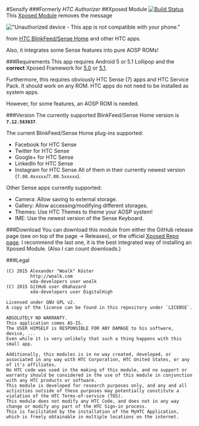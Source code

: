 #Sensify
###Formerly *HTC Authorizer*
##Xposed Module [![Build Status](https://travis-ci.org/woalk/HTCAuthorizer.svg?branch=master)](https://travis-ci.org/woalk/HTCAuthorizer)
This [Xposed Module](http://repo.xposed.info/) removes the message

!["Unauthorized device - This app is not compatible with your phone."](http://ext.woalk.de/img/github/htcblinkfeedunauth.png)

from [HTC BlinkFeed/Sense Home](https://play.google.com/store/apps/details?id=com.htc.launcher&hl=en) and other HTC apps.

Also, it integrates some Sense features into pure AOSP ROMs!

###Requirements
This app requires Android 5 or 5.1 Lollipop and the **correct** Xposed Framework
for [5.0](http://forum.xda-developers.com/showthread.php?t=3034811)
or [5.1](http://forum.xda-developers.com/showthread.php?t=3072979).

Furthermore, this requires obviously HTC Sense (7) apps and HTC Service Pack.
It should work on any ROM. HTC apps do not need to be installed as system apps.

However, for some features, an AOSP ROM is needed.

###Version
The currently supported BlinkFeed/Sense Home version is
**`7.12.563037`**.

The current BlinkFeed/Sense Home plug-ins supported:
- Facebook for HTC Sense
- Twitter for HTC Sense
- Google+ for HTC Sense
- LinkedIn for HTC Sense
- Instagram for HTC Sense
All of them in their currently newest version (`7.00.4xxxxx`/`7.00.5xxxxx`).

Other Sense apps currently supported:
- Camera: Allow saving to external storage.
- Gallery: Allow accessing/modifying different storages.
- Themes: Use HTC Themes to theme your AOSP system!
- IME: Use the newest version of the Sense Keyboard.

###Download
You can download this module from either the GitHub release page (see on top of the page -> Releases),
or the official [Xposed Repo page](http://repo.xposed.info/module/com.woalk.apps.xposed.htcblinkfeedauthorizer).
I recommend the last one, it is the best integrated way of installing an Xposed Module.
(Also I can count downloads.)

###Legal
```
(C) 2015 Alexander "Woalk" Köster
         http://woalk.com
         xda-developers user woalk
(C) 2015 GitHub user d8ahazard
         xda-developers user DigitalHigh

Licensed under GNU GPL v2.
A copy of the license can be found in this repository under `LICENSE`.

ABSOLUTELY NO WARRANTY.
This application comes AS-IS.
The USER HIMSELF is RESPONSIBLE FOR ANY DAMAGE to his software, device, ...
Even while it is very unlikely that such a thing happens with this small app.

Additionally, this modules is in no way created, developed, or associated in any way with HTC Corporation, HTC United States, or any of it's affiliates.
No HTC code was used in the making of this module, and no support or warranty should be considered in the use of this module in conjunction with any HTC products or software.
This module is developed for research purposes only, and any and all activities outside of these purposes may potentially constitute a violation of the HTC Terms-of-service (TOS).
This module does not modify any HTC Code, and does not in any way change or modify any part of the HTC Sign-in process.
This is facilitated by the installation of the MyHTC Application, which is freely obtainable in multiple locations on the internet.
```
